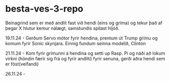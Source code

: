 # besta-ves-3-repo

Beinagrind sem er með andlit fast við hendi (eins og gríma) og tekur það af þegar X hlutur kemur nálægt, samstundis spilast hljóð.

19.11.24 - Gerðum Servo mótor fyrir hendina, prentum út Trump grímu og komum fyrir Sonic skynjara. Einnig fundum seinna modelið, Clinton

21.11.24 - Kom fyrir grímunni á hendina og setti up Rasp. Pi og náði að lokum virkni (höndin færir sig frá og fyrir andliti) fyrir senuna, gerði aðra hendi sem er föst(veifandi)

26.11.24 - 

